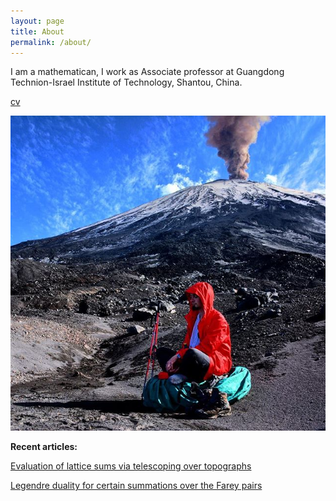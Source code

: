 ```yaml
---
layout: page
title: About
permalink: /about/
---
```


I am a mathematican, I work as Associate professor at Guangdong Technion-Israel Institute of Technology, Shantou, China.


[cv](https://kilin-math.github.io/files/cv.pdf)

![image tooltip here](/assets/me.jpg)


**Recent articles:**

[Evaluation of lattice sums via telescoping over topographs](/assets/numbers/telescopic.pdf)
 
[Legendre duality for certain summations over the Farey pairs](/assets/numbers/pi.pdf)

